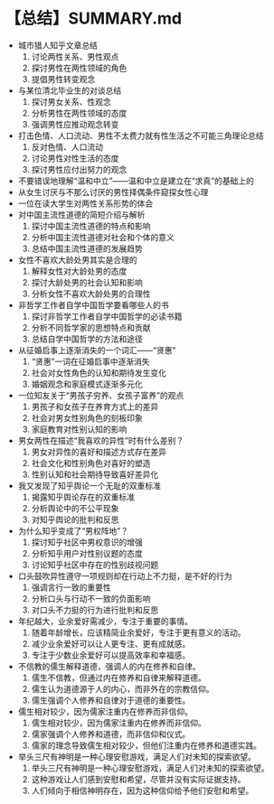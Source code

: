 # 【总结】SUMMARY.md

-   城市猎人知乎文章总结
    1.  讨论两性关系、男性观点
    2.  探讨男性在两性领域的角色
    3.  提倡男性转变观念
-   与某位清北毕业生的对谈总结
    1.  探讨男女关系、性观念
    2.  分析男性在两性领域的态度
    3.  强调男性应推动观念转变
-   打击色情、人口流动、男性不太费力就有性生活之不可能三角理论总结
    1.  反对色情、人口流动
    2.  讨论男性对性生活的态度
    3.  探讨男性应付出努力的观念
-   不要错误地理解“温和中立”——温和中立是建立在“求真”的基础上的
-   从女生讨厌与不那么讨厌的男性择偶条件窥探女性心理
-   一位在读大学生对两性关系形势的体会
-   对中国主流性道德的简短介绍与解析
    1.  探讨中国主流性道德的特点和影响
    2.  分析中国主流性道德对社会和个体的意义
    3.  总结中国主流性道德的发展趋势
-   女性不喜欢大龄处男其实是合理的
    1.  解释女性对大龄处男的态度
    2.  探讨大龄处男的社会认知和影响
    3.  分析女性不喜欢大龄处男的合理性
-   非哲学工作者自学中国哲学要看哪些人的书
    1.  探讨非哲学工作者自学中国哲学的必读书籍
    2.  分析不同哲学家的思想特点和贡献
    3.  总结自学中国哲学的方法和途径
-   从征婚启事上逐渐消失的一个词汇——“贤惠”
    1.  “贤惠”一词在征婚启事中逐渐消失
    2.  社会对女性角色的认知和期待发生变化
    3.  婚姻观念和家庭模式逐渐多元化
-   一位知友关于“男孩子穷养、女孩子富养”的观点
    1.  男孩子和女孩子在养育方式上的差异
    2.  社会对男女性别角色的刻板印象
    3.  家庭教育对性别认知的影响
-   男女两性在描述“我喜欢的异性”时有什么差别？
    1.  男女对异性的喜好和描述方式存在差异
    2.  社会文化和性别角色对喜好的塑造
    3.  性别认知和社会期待导致喜好差异化
-   我又发现了知乎舆论一个无耻的双重标准
    1.  揭露知乎舆论存在的双重标准
    2.  分析舆论中的不公平现象
    3.  对知乎舆论的批判和反思
-   为什么知乎变成了“男权阵地”？
    1.  探讨知乎社区中男权意识的增强
    2.  分析知乎用户对性别议题的态度
    3.  讨论知乎社区中存在的性别歧视问题
-   口头鼓吹异性遵守一项规则却在行动上不力挺，是不好的行为
    1.  强调言行一致的重要性
    2.  分析口头与行动不一致的负面影响
    3.  对口头不力挺的行为进行批判和反思
-   年纪越大，业余爱好需减少，专注于重要的事情。
    1.  随着年龄增长，应该精简业余爱好，专注于更有意义的活动。
    2.  减少业余爱好可以让人更专注、更有成就感。
    3.  专注于少数业余爱好可以提高效率和幸福感。
-   不信教的儒生解释道德，强调人的内在修养和自律。
    1.  儒生不信教，但通过内在修养和自律来解释道德。
    2.  儒生认为道德源于人的内心，而非外在的宗教信仰。
    3.  儒生强调个人修养和自律对于道德的重要性。
-   儒生相对较少，因为儒家注重内在修养而非信仰。
    1.  儒生相对较少，因为儒家注重内在修养而非信仰。
    2.  儒家强调个人修养和道德，而非信仰和仪式。
    3.  儒家的理念导致儒生相对较少，但他们注重内在修养和道德实践。
-   举头三尺有神明是一种心理安慰游戏，满足人们对未知的探索欲望。
    1.  举头三尺有神明是一种心理安慰游戏，满足人们对未知的探索欲望。
    2.  这种游戏让人们感到安慰和希望，尽管并没有实际证据支持。
    3.  人们倾向于相信神明存在，因为这种信仰给予他们安慰和希望。